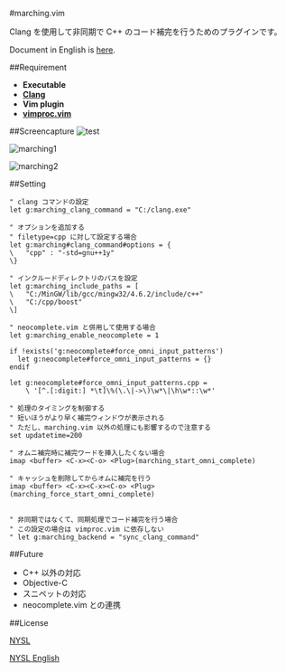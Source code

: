 #marching.vim

Clang を使用して非同期で C++ のコード補完を行うためのプラグインです。

Document in English is [here](https://github.com/osyo-manga/vim-marching/blob/master/doc/marching.txt).

##Requirement

* __Executable__
 * __[Clang](http://clang.llvm.org/)__
* __Vim plugin__
 * __[vimproc.vim](https://github.com/Shougo/vimproc.vim)__


##Screencapture
![test](https://f.cloud.github.com/assets/214488/1419479/bf4c31d6-3fcc-11e3-97fb-928f8006691e.gif)

![marching1](https://f.cloud.github.com/assets/214488/1320244/ff09818e-334c-11e3-8569-075f31b50984.gif)


![marching2](https://f.cloud.github.com/assets/214488/1320247/0d6e8e5e-334d-11e3-9a62-3b586a247144.gif)


##Setting
```vim
" clang コマンドの設定
let g:marching_clang_command = "C:/clang.exe"

" オプションを追加する
" filetype=cpp に対して設定する場合
let g:marching#clang_command#options = {
\	"cpp" : "-std=gnu++1y"
\}

" インクルードディレクトリのパスを設定
let g:marching_include_paths = [
\	"C:/MinGW/lib/gcc/mingw32/4.6.2/include/c++"
\	"C:/cpp/boost"
\]

" neocomplete.vim と併用して使用する場合
let g:marching_enable_neocomplete = 1

if !exists('g:neocomplete#force_omni_input_patterns')
  let g:neocomplete#force_omni_input_patterns = {}
endif

let g:neocomplete#force_omni_input_patterns.cpp =
	\ '[^.[:digit:] *\t]\%(\.\|->\)\w*\|\h\w*::\w*'

" 処理のタイミングを制御する
" 短いほうがより早く補完ウィンドウが表示される
" ただし、marching.vim 以外の処理にも影響するので注意する
set updatetime=200

" オムニ補完時に補完ワードを挿入したくない場合
imap <buffer> <C-x><C-o> <Plug>(marching_start_omni_complete)

" キャッシュを削除してからオムに補完を行う
imap <buffer> <C-x><C-x><C-o> <Plug>(marching_force_start_omni_complete)


" 非同期ではなくて、同期処理でコード補完を行う場合
" この設定の場合は vimproc.vim に依存しない
" let g:marching_backend = "sync_clang_command"
```


##Future

* C++ 以外の対応
 * Objective-C
* スニペットの対応
* neocomplete.vim との連携


##License

[NYSL](http://www.kmonos.net/nysl/)

[NYSL English](http://www.kmonos.net/nysl/index.en.html)


